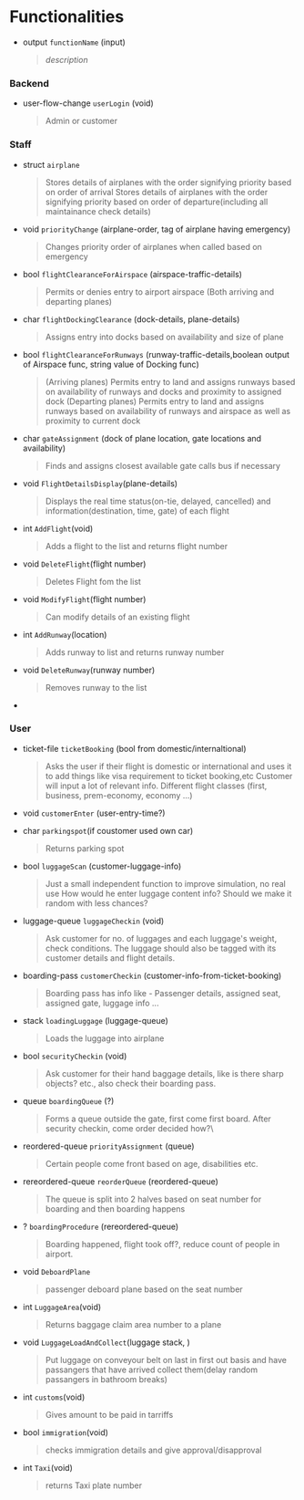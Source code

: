 # Functionalities
- output `functionName` (input)
  > _description_

### Backend
- user-flow-change `userLogin` (void)
   > Admin or customer

### Staff
- struct `airplane`
  > Stores details of airplanes with the order signifying priority based on order of arrival
  > Stores details of airplanes with the order signifying priority based on order of departure(including all maintainance check details)
- void `priorityChange` (airplane-order, tag of airplane having emergency)
  > Changes priority order of airplanes when called based on emergency
- bool `flightClearanceForAirspace` (airspace-traffic-details)
  > Permits or denies entry to airport airspace (Both arriving and departing planes)
- char `flightDockingClearance` (dock-details, plane-details)
  > Assigns entry into docks based on availability and size of plane
- bool `flightClearanceForRunways` (runway-traffic-details,boolean output of Airspace func, string value of Docking func)
  > (Arriving planes) Permits entry to land and assigns runways based on availability of runways and docks and proximity to assigned dock
  > (Departing planes) Permits entry to land and assigns runways based on availability of runways and airspace as well as proximity to current dock
- char `gateAssignment` (dock of plane location, gate locations and availability)
  > Finds and assigns closest available gate
  > calls bus if necessary
- void `FlightDetailsDisplay`(plane-details)
  > Displays the real time status(on-tie, delayed, cancelled) and information(destination, time, gate) of each flight
- int `AddFlight`(void)
  > Adds a flight to the list and returns flight number
- void `DeleteFlight`(flight number)
  > Deletes Flight fom the list
- void `ModifyFlight`(flight number)
  > Can modify details of an existing flight
- int `AddRunway`(location)
  > Adds runway to list and returns runway number
- void `DeleteRunway`(runway number)
  > Removes runway to the list
-



### User
- ticket-file `ticketBooking` (bool from domestic/internaltional)
   > Asks the user if their flight is domestic or international and uses it to add things like visa requirement to ticket booking,etc
   > Customer will input a lot of relevant info.
   > Different flight classes (first, business, prem-economy, economy ...)
- void `customerEnter` (user-entry-time?)
- char `parkingspot`(if coustomer used own car)
  > Returns parking spot
- bool `luggageScan` (customer-luggage-info)
   > Just a small independent function to improve simulation, no real use
   > How would he enter luggage content info? Should we make it random with less chances?
- luggage-queue `luggageCheckin` (void)
   > Ask customer for no. of luggages and each luggage's weight, check conditions.
   > The luggage should also be tagged with its customer details and flight details.
- boarding-pass `customerCheckin` (customer-info-from-ticket-booking)
   > Boarding pass has info like - Passenger details, assigned seat, assigned gate, luggage info ...
- stack `loadingLuggage` (luggage-queue)
   > Loads the luggage into airplane
- bool `securityCheckin` (void)
   > Ask customer for their hand baggage details, like is there sharp objects? etc., also check their boarding pass.
- queue `boardingQueue` (?)
   > Forms a queue outside the gate, first come first board. After security checkin, come order decided how?\
- reordered-queue `priorityAssignment` (queue)
   > Certain people come front based on age, disabilities etc.
- rereordered-queue `reorderQueue` (reordered-queue)
   > The queue is split into 2 halves based on seat number for boarding and then boarding happens
- ? `boardingProcedure` (rereordered-queue)
  > Boarding happened, flight took off?, reduce count of people in airport.
  



- void `DeboardPlane`
  > passenger deboard plane based on the seat number
- int `LuggageArea`(void)
  > Returns baggage claim area number to a plane
- void `LuggageLoadAndCollect`(luggage stack, )
  > Put luggage on conveyour belt on last in first out basis and have passangers that have arrived collect them(delay random passangers in bathroom breaks)
- int `customs`(void)
  > Gives amount to be paid in tarriffs
- bool `immigration`(void)
  > checks immigration details and give approval/disapproval
- int `Taxi`(void)
  > returns Taxi plate number 
